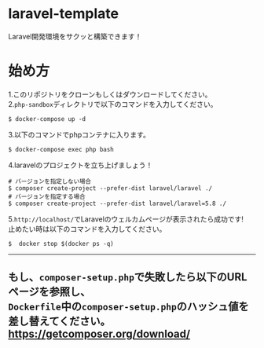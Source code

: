 # laravel-template  
Laravel開発環境をサクッと構築できます！  
# 始め方  
1.このリポジトリをクローンもしくはダウンロードしてください。  
2.`php-sandbox`ディレクトリで以下のコマンドを入力してください。  
  ```
$ docker-compose up -d
  ```
  
3.以下のコマンドでphpコンテナに入ります。  
```
$ docker-compose exec php bash
```

4.laravelのプロジェクトを立ち上げましょう！  
```
# バージョンを指定しない場合
$ composer create-project --prefer-dist laravel/laravel ./
# バージョンを指定する場合
$ composer create-project --prefer-dist laravel/laravel=5.8 ./
```

5.`http://localhost/`でLaravelのウェルカムページが表示されたら成功です!  
止めたい時は以下のコマンドを入力してください。  
```
$  docker stop $(docker ps -q) 
```
---  
もし、`composer-setup.php`で失敗したら以下のURLページを参照し、  
`Dockerfile`中の`composer-setup.php`のハッシュ値を差し替えてください。  
https://getcomposer.org/download/
---  

